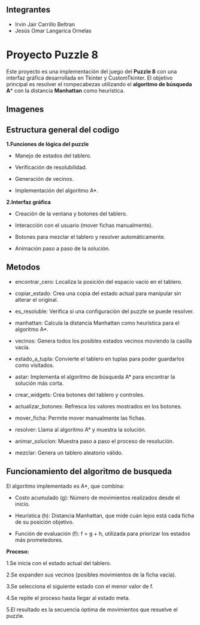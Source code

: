 
## Integrantes
- Irvin Jair Carrillo Beltran
- Jesús Omar Langarica Ornelas
# Proyecto Puzzle 8

Este proyecto es una implementación del juego del **Puzzle 8** con una interfaz gráfica desarrollada en Tkinter y CustomTkinter.
El objetivo principal es resolver el rompecabezas utilizando el **algoritmo de búsqueda A***  con la distancia **Manhattan** como heurística.


## Imagenes





## Estructura general del codigo
**1.Funciones de lógica del puzzle**

- Manejo de estados del tablero.

- Verificación de resolubilidad.

- Generación de vecinos.

- Implementación del algoritmo A*.

**2.Interfaz gráfica**

- Creación de la ventana y botones del tablero.

- Interacción con el usuario (mover fichas manualmente).

- Botones para mezclar el tablero y resolver automáticamente.

- Animación paso a paso de la solución.

## Metodos

- encontrar_cero: Localiza la posición del espacio vacío en el tablero.
- copiar_estado: Crea una copia del estado actual para manipular sin alterar el original.
- es_resoluble: Verifica si una configuración del puzzle se puede resolver.
- manhattan: Calcula la distancia Manhattan como heurística para el algoritmo A*.
- vecinos: Genera todos los posibles estados vecinos moviendo la casilla vacía.
- estado_a_tupla: Convierte el tablero en tuplas para poder guardarlos como visitados.
- astar: Implementa el algoritmo de búsqueda A* para encontrar la solución más corta.  

- crear_widgets: Crea botones del tablero y controles.
- actualizar_botones: Refresca los valores mostrados en los botones.
- mover_ficha: Permite mover manualmente las fichas.
- resolver: Llama al algoritmo A* y muestra la solución.
- animar_solucion: Muestra paso a paso el proceso de resolución.
- mezclar: Genera un tablero aleatorio válido.




## Funcionamiento del algoritmo de busqueda
El algoritmo implementado es A*, que combina:

- Costo acumulado (g): Número de movimientos realizados desde el inicio.

- Heurística (h): Distancia Manhattan, que mide cuán lejos está cada ficha de su posición objetivo.

- Función de evaluación (f): f = g + h, utilizada para priorizar los estados más prometedores.

**Proceso:**

1.Se inicia con el estado actual del tablero.

2.Se expanden sus vecinos (posibles movimientos de la ficha vacía).

3.Se selecciona el siguiente estado con el menor valor de f.

4.Se repite el proceso hasta llegar al estado meta.

5.El resultado es la secuencia óptima de movimientos que resuelve el puzzle.
